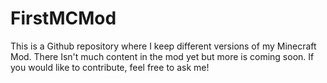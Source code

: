 # FirstMCMod
This is a Github repository where I keep different versions of my Minecraft Mod.
There Isn't much content in the mod yet but more is coming soon.
If you would like to contribute, feel free to ask me!
